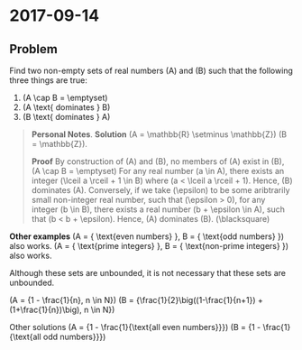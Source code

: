# 2017-09-14

## Problem
Find two non-empty sets of real numbers \(A\) and \(B\) such that the following three things are true:

1. \(A \cap B = \emptyset\)
2. \(A \text{ dominates } B\)
3. \(B \text{ dominates } A\)

> **Personal Notes**.
> **Solution**
> \(A = \mathbb{R} \setminus \mathbb{Z}\)
> \(B = \mathbb{Z}\).
> 
> **Proof**
> By construction of \(A\) and \(B\), no members of \(A\) exist in \(B\), \(A \cap B = \emptyset\) 
> For any real number \(a \in A\), there exists an integer \(\lceil a	\rceil + 1 \in B\) where \(a < \lceil a	\rceil + 1\). Hence, \(B\) dominates \(A\).
> Conversely, if we take \(\epsilon\) to be some aribtrarily small non-integer real number, such that \(\epsilon > 0\), for any integer \(b \in B\), there exists a real number \(b + \epsilon \in A\), such that \(b < b + \epsilon\).
> Hence, \(A\) dominates \(B\). \(\blacksquare\)

**Other examples**
\(A = { \text{even numbers} }, B = { \text{odd numbers} }\) also works.
\(A = { \text{prime integers} }, B = { \text{non-prime integers} }\) also works.

Although these sets are unbounded, it is not necessary that these sets are unbounded.

\(A = {1 - \frac{1}{n}, n \in N}\)
\(B = {\frac{1}{2}\big((1-\frac{1}{n+1}) + (1+\frac{1}{n})\big), n \in N}\)

Other solutions
\(A = {1 - \frac{1}{\text{all even numbers}}}\)
\(B = {1 - \frac{1}{\text{all odd numbers}}}\)

###

